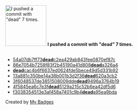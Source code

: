 <img src="https://my-badges.github.io/my-badges/dead-commit.png" alt="I pushed a commit with &quot;dead&quot; 7 times." title="I pushed a commit with &quot;dead&quot; 7 times." width="128">
<strong>I pushed a commit with &quot;dead&quot; 7 times.</strong>
<br><br>

- <a href="https://github.com/Automattic/wordpress-activitypub/commit/54a07db7ff73deadc2ea429ab843fee0870ef87c">54a07db7ff73<strong>dead</strong>c2ea429ab843fee0870ef87c</a>
- <a href="https://github.com/pfefferle/yigg/commit/86e7054b7258f83f2b45190a41d808deada326a4">86e7054b7258f83f2b45190a41d808<strong>dead</strong>a326a4</a>
- <a href="https://github.com/pfefferle/wordpress-semantic-linkbacks/commit/deadcac4b6f6637ed0624fde5bece49d5d331b92"><strong>dead</strong>cac4b6f6637ed0624fde5bece49d5d331b92</a>
- <a href="https://github.com/indieweb/wordpress-indieauth/commit/13a881c350be14a38b001b3d2f36dead620a3cb2">13a881c350be14a38b001b3d2f36<strong>dead</strong>620a3cb2</a>
- <a href="https://github.com/pfefferle/wordpress-webmention/commit/3f6048537de3851508009ddedead9496a3764b19">3f6048537de3851508009dde<strong>dead</strong>9496a3764b19</a>
- <a href="https://github.com/pfefferle/SemPress/commit/4f5845ea6c7e3fdead5129a215c52b6ea42df5d6">4f5845ea6c7e3f<strong>dead</strong>5129a215c52b6ea42df5d6</a>
- <a href="https://github.com/pfefferle/wordpress-salmon/commit/f3038354513e3af458a7401c9b4deada95ea9bda">f3038354513e3af458a7401c9b4<strong>dead</strong>a95ea9bda</a>


Created by <a href="https://github.com/my-badges/my-badges">My Badges</a>
